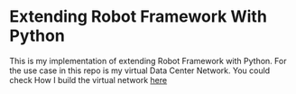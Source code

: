 # Extending Robot Framework With Python
This is my implementation of extending Robot Framework with Python. For the use case in this repo is my virtual Data Center Network. You could check How I build the virtual network [here](https://medium.com/@zeitdeuter/bgp-evpn-and-vxlan-configuration-with-arista-veos-b1046c24d046) 
